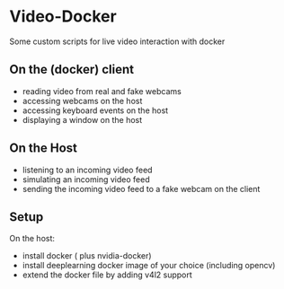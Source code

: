 # Video-Docker

Some custom scripts for live video interaction with docker

## On the (docker) client

- reading video from real and fake webcams
- accessing webcams on the host
- accessing keyboard events on the host
- displaying a window on the host

## On the Host

- listening to an incoming video feed 
- simulating an incoming video feed 
- sending the incoming video feed to a fake webcam on the client

## Setup

On the host:

- install docker ( plus nvidia-docker)
- install deeplearning docker image of your choice (including opencv)
- extend the docker file by adding v4l2 support

